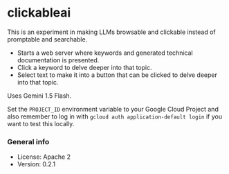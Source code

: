 # clickableai

This is an experiment in making LLMs browsable and clickable instead of promptable and searchable.

* Starts a web server where keywords and generated technical documentation is presented.
* Click a keyword to delve deeper into that topic.
* Select text to make it into a button that can be clicked to delve deeper into that topic.

Uses Gemini 1.5 Flash.

Set the `PROJECT_ID` environment variable to your Google Cloud Project and also remember to log in with `gcloud auth application-default login` if you want to test this locally.

### General info

* License: Apache 2
* Version: 0.2.1
